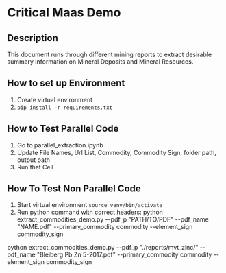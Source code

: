 # Critical Maas Demo

## Description
This document runs through different mining reports to extract desirable summary information on Mineral Deposits and Mineral Resources. 

## How to set up Environment
1. Create virtual environment
2. `pip install -r requirements.txt`

## How to Test Parallel Code
1. Go to parallel_extraction.ipynb
2. Update File Names, Url List, Commodity, Commodity Sign, folder path, output path
3. Run that Cell

## How To Test Non Parallel Code
1. Start virtual environment `source venv/bin/activate`
2. Run python command with correct headers: python extract_commodities_demo.py --pdf_p "PATH/TO/PDF" --pdf_name  "NAME.pdf" --primary_commodity commodity --element_sign commodity_sign

python extract_commodities_demo.py --pdf_p "./reports/mvt_zinc/" --pdf_name  "Bleiberg Pb Zn 5-2017.pdf" --primary_commodity commodity --element_sign commodity_sign